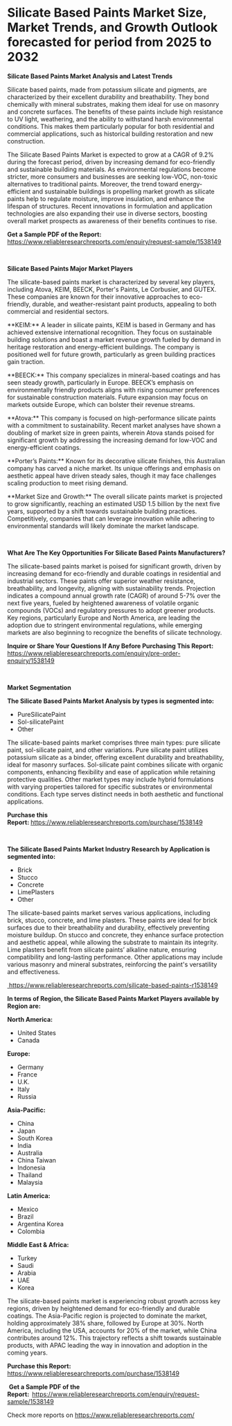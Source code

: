 <p><h1>Silicate Based Paints Market Size, Market Trends, and Growth Outlook forecasted for period from 2025 to 2032</h1></p><p><strong>Silicate Based Paints Market Analysis and Latest Trends</strong></p>
<p><p>Silicate based paints, made from potassium silicate and pigments, are characterized by their excellent durability and breathability. They bond chemically with mineral substrates, making them ideal for use on masonry and concrete surfaces. The benefits of these paints include high resistance to UV light, weathering, and the ability to withstand harsh environmental conditions. This makes them particularly popular for both residential and commercial applications, such as historical building restoration and new construction.</p><p>The Silicate Based Paints Market is expected to grow at a CAGR of 9.2% during the forecast period, driven by increasing demand for eco-friendly and sustainable building materials. As environmental regulations become stricter, more consumers and businesses are seeking low-VOC, non-toxic alternatives to traditional paints. Moreover, the trend toward energy-efficient and sustainable buildings is propelling market growth as silicate paints help to regulate moisture, improve insulation, and enhance the lifespan of structures. Recent innovations in formulation and application technologies are also expanding their use in diverse sectors, boosting overall market prospects as awareness of their benefits continues to rise.</p></p>
<p><strong>Get a Sample PDF of the Report:&nbsp;</strong> <a href="https://www.reliableresearchreports.com/enquiry/request-sample/1538149?utm_campaign=3446&utm_medium=2&utm_source=Github&utm_content=ia&utm_term=31032025&utm_id=silicate-based-paints">https://www.reliableresearchreports.com/enquiry/request-sample/1538149</a></p>
<p>&nbsp;</p>
<p><strong>Silicate Based Paints Major Market Players</strong></p>
<p><p>The silicate-based paints market is characterized by several key players, including Atova, KEIM, BEECK, Porter's Paints, Le Corbusier, and GUTEX. These companies are known for their innovative approaches to eco-friendly, durable, and weather-resistant paint products, appealing to both commercial and residential sectors.</p><p>**KEIM:** A leader in silicate paints, KEIM is based in Germany and has achieved extensive international recognition. They focus on sustainable building solutions and boast a market revenue growth fueled by demand in heritage restoration and energy-efficient buildings. The company is positioned well for future growth, particularly as green building practices gain traction.</p><p>**BEECK:** This company specializes in mineral-based coatings and has seen steady growth, particularly in Europe. BEECK’s emphasis on environmentally friendly products aligns with rising consumer preferences for sustainable construction materials. Future expansion may focus on markets outside Europe, which can bolster their revenue streams.</p><p>**Atova:** This company is focused on high-performance silicate paints with a commitment to sustainability. Recent market analyses have shown a doubling of market size in green paints, wherein Atova stands poised for significant growth by addressing the increasing demand for low-VOC and energy-efficient coatings.</p><p>**Porter’s Paints:** Known for its decorative silicate finishes, this Australian company has carved a niche market. Its unique offerings and emphasis on aesthetic appeal have driven steady sales, though it may face challenges scaling production to meet rising demand.</p><p>**Market Size and Growth:** The overall silicate paints market is projected to grow significantly, reaching an estimated USD 1.5 billion by the next five years, supported by a shift towards sustainable building practices. Competitively, companies that can leverage innovation while adhering to environmental standards will likely dominate the market landscape.</p></p>
<p>&nbsp;</p>
<p><strong>What Are The Key Opportunities For Silicate Based Paints Manufacturers?</strong></p>
<p><p>The silicate-based paints market is poised for significant growth, driven by increasing demand for eco-friendly and durable coatings in residential and industrial sectors. These paints offer superior weather resistance, breathability, and longevity, aligning with sustainability trends. Projection indicates a compound annual growth rate (CAGR) of around 5-7% over the next five years, fueled by heightened awareness of volatile organic compounds (VOCs) and regulatory pressures to adopt greener products. Key regions, particularly Europe and North America, are leading the adoption due to stringent environmental regulations, while emerging markets are also beginning to recognize the benefits of silicate technology.</p></p>
<p><strong>Inquire or Share Your Questions If Any Before Purchasing This Report:</strong> <a href="https://www.reliableresearchreports.com/enquiry/pre-order-enquiry/1538149?utm_campaign=3446&utm_medium=2&utm_source=Github&utm_content=ia&utm_term=31032025&utm_id=silicate-based-paints">https://www.reliableresearchreports.com/enquiry/pre-order-enquiry/1538149</a></p>
<p>&nbsp;</p>
<p><strong>Market Segmentation</strong></p>
<p><strong>The Silicate Based Paints Market Analysis by types is segmented into:</strong></p>
<p><ul><li>PureSilicatePaint</li><li>Sol-silicatePaint</li><li>Other</li></ul></p>
<p><p>The silicate-based paints market comprises three main types: pure silicate paint, sol-silicate paint, and other variations. Pure silicate paint utilizes potassium silicate as a binder, offering excellent durability and breathability, ideal for masonry surfaces. Sol-silicate paint combines silicate with organic components, enhancing flexibility and ease of application while retaining protective qualities. Other market types may include hybrid formulations with varying properties tailored for specific substrates or environmental conditions. Each type serves distinct needs in both aesthetic and functional applications.</p></p>
<p><strong>Purchase this Report:&nbsp;</strong><a href="https://www.reliableresearchreports.com/purchase/1538149?utm_campaign=3446&utm_medium=2&utm_source=Github&utm_content=ia&utm_term=31032025&utm_id=silicate-based-paints">https://www.reliableresearchreports.com/purchase/1538149</a></p>
<p>&nbsp;</p>
<p><strong>The Silicate Based Paints Market Industry Research by Application is segmented into:</strong></p>
<p><ul><li>Brick</li><li>Stucco</li><li>Concrete</li><li>LimePlasters</li><li>Other</li></ul></p>
<p><p>The silicate-based paints market serves various applications, including brick, stucco, concrete, and lime plasters. These paints are ideal for brick surfaces due to their breathability and durability, effectively preventing moisture buildup. On stucco and concrete, they enhance surface protection and aesthetic appeal, while allowing the substrate to maintain its integrity. Lime plasters benefit from silicate paints’ alkaline nature, ensuring compatibility and long-lasting performance. Other applications may include various masonry and mineral substrates, reinforcing the paint's versatility and effectiveness.</p></p>
<p><a href="https://www.reliableresearchreports.com/silicate-based-paints-r1538149?utm_campaign=3446&utm_medium=2&utm_source=Github&utm_content=ia&utm_term=31032025&utm_id=silicate-based-paints">&nbsp;https://www.reliableresearchreports.com/silicate-based-paints-r1538149</a></p>
<p><strong>In terms of Region, the Silicate Based Paints Market Players available by Region are:</strong></p>
<p>
    <p> <strong> North America: </strong>
        <ul>
            <li>United States</li>
            <li>Canada</li>
        </ul>
        </p> 
    <p> <strong> Europe: </strong>
        <ul>
            <li>Germany</li>
            <li>France</li>
            <li>U.K.</li>
            <li>Italy</li>
            <li>Russia</li>
        </ul>
        </p> 
    <p> <strong> Asia-Pacific: </strong>
        <ul>
            <li>China</li>
            <li>Japan</li>
            <li>South Korea</li>
            <li>India</li>
            <li>Australia</li>
            <li>China Taiwan</li>
            <li>Indonesia</li>
            <li>Thailand</li>
            <li>Malaysia</li>
        </ul>
        </p> 
    <p> <strong> Latin America: </strong>
        <ul>
            <li>Mexico</li>
            <li>Brazil</li>
            <li>Argentina Korea</li>
            <li>Colombia</li>
        </ul>
        </p> 
    <p> <strong> Middle East & Africa: </strong>
        <ul>
            <li>Turkey</li>
            <li>Saudi</li>
            <li>Arabia</li>
            <li>UAE</li>
            <li>Korea</li>
        </ul>
    </p>
    </p>
<p><p>The silicate-based paints market is experiencing robust growth across key regions, driven by heightened demand for eco-friendly and durable coatings. The Asia-Pacific region is projected to dominate the market, holding approximately 38% share, followed by Europe at 30%. North America, including the USA, accounts for 20% of the market, while China contributes around 12%. This trajectory reflects a shift towards sustainable products, with APAC leading the way in innovation and adoption in the coming years.</p></p>
<p><strong>Purchase this Report: </strong><a href="https://www.reliableresearchreports.com/purchase/1538149?utm_campaign=3446&utm_medium=2&utm_source=Github&utm_content=ia&utm_term=31032025&utm_id=silicate-based-paints">https://www.reliableresearchreports.com/purchase/1538149</a></p>
<p>&nbsp;<strong>Get a Sample PDF of the Report:&nbsp;&nbsp;</strong><a href="https://www.reliableresearchreports.com/enquiry/request-sample/1538149?utm_campaign=3446&utm_medium=2&utm_source=Github&utm_content=ia&utm_term=31032025&utm_id=silicate-based-paints">https://www.reliableresearchreports.com/enquiry/request-sample/1538149</a></p>
<p><strong></strong></p>
<p>Check more reports on <a href="https://www.reliableresearchreports.com/?utm_campaign=3446&utm_medium=2&utm_source=Github&utm_content=ia&utm_term=31032025&utm_id=silicate-based-paints">https://www.reliableresearchreports.com/</a></p>